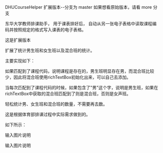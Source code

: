 DHUCourseHelper 扩展版本--分支为 master
如果想看原始版本，请看 more 分支

东华大学教师排课助手，
用于课表排好后，
自动从另一张电子表格中读取课程编码并按照规定的格式写入课表的电子表格。

这是扩展版本

扩展了统计男生班和女生班以及混合班的统计。

主要实现如下：

如果匹配到了课程代码，说明课程是存在的，男生班明显存在男，而混合班比较少，因此将混合班使用richTextBox初始化出来，可以自己去添加。

当每次匹配到了课程代码的时候，如果包含了"男"这个字，说明是男生班，如果在richTextBox中获取的混合班匹配到了则是混合班，否则是女声班。

轻松统计男、女生班和混合班的数量，不需要再去数。

这是根据体育部排课过程中实际需求做到的。

如下所示：

输入图片说明

输入图片说明